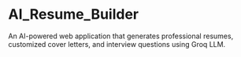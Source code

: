 # AI_Resume_Builder
An AI-powered web application that generates professional resumes, customized cover letters, and interview questions using Groq LLM.

